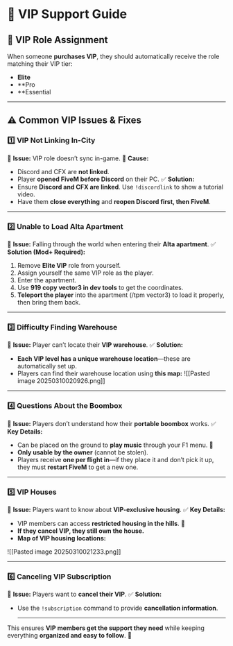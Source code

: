 
# 👑 VIP Support Guide 
## 🔹 VIP Role Assignment 
When someone **purchases VIP**, they should automatically receive the role matching their VIP tier: 
- **Elite** 
- **Pro
- **Essential
 ---
 
## ⚠️ Common VIP Issues & Fixes 
### 1️⃣ VIP Not Linking In-City 
🔹 **Issue:** VIP role doesn’t sync in-game. 
🔹 **Cause:** 
- Discord and CFX are **not linked**. 
- Player **opened FiveM before Discord** on their PC. 
✅ **Solution:** 
- Ensure **Discord and CFX are linked**. Use `!discordlink` to show a tutorial video. 
- Have them **close everything** and **reopen Discord first, then FiveM**. 
  
---
### 2️⃣ Unable to Load Alta Apartment 
🔹 **Issue:** Falling through the world when entering their **Alta apartment**. 
✅ **Solution (Mod+ Required):** 
1. Remove **Elite VIP** role from yourself. 
2. Assign yourself the same VIP role as the player. 
3. Enter the apartment. 
4. Use **919 copy vector3 in dev tools** to get the coordinates. 
5. **Teleport the player** into the apartment (/tpm vector3) to load it properly, then bring them back.   
 ---

### 3️⃣ Difficulty Finding Warehouse 
🔹 **Issue:** Player can’t locate their **VIP warehouse**. 
✅ **Solution:** 
- **Each VIP level has a unique warehouse location**—these are automatically set up. 
- Players can find their warehouse location using **this map:**
![[Pasted image 20250310020926.png]]


---
### 4️⃣ Questions About the Boombox 
🔹 **Issue:** Players don’t understand how their **portable boombox** works. 
✅ **Key Details:** 
- Can be placed on the ground to **play music** through your F1 menu. 🎵 
- **Only usable by the owner** (cannot be stolen). 
- Players receive **one per flight in**—if they place it and don’t pick it up, they must **restart FiveM** to get a new one.

---

### 5️⃣ VIP Houses 
🔹 **Issue:** Players want to know about **VIP-exclusive housing**. 
✅ **Key Details:** 
- VIP members can access **restricted housing in the hills**. 🏡 
- **If they cancel VIP, they still own the house.** 
- **Map of VIP housing locations:**

![[Pasted image 20250310021233.png]]
   
   ---

### 6️⃣ Canceling VIP Subscription 
🔹 **Issue:** Players want to **cancel their VIP**. 
✅ **Solution:** 
- Use the `!subscription` command to provide **cancellation information**. 
  
  ---
  
This ensures **VIP members get the support they need** while keeping everything **organized and easy to follow**. 🚀